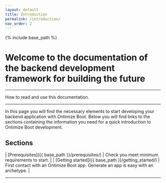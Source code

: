 ```yaml
---
layout: default
title: Introduction
permalink: /introduction/
nav_order: 2
---
```


{% include base_path %}

# Welcome to the documentation of the backend development framework for building the future

---

How to read and use this documentation.

---

In this page you will find the necessary elements to start developing your backend application with Ontimize Boot. Below you will find links to the sections containing the information you need for a quick introduction to Ontimize Boot development.

## Sections

| [Prerequisites]({{ base_path }}/prerequisites/) | Check you meet minimum requirements to start. |
| [Getting started]({{ base_path }}/getting_started/) | First contact with an Ontimize Boot app. Generate an app is easy with an archetype. |

---
